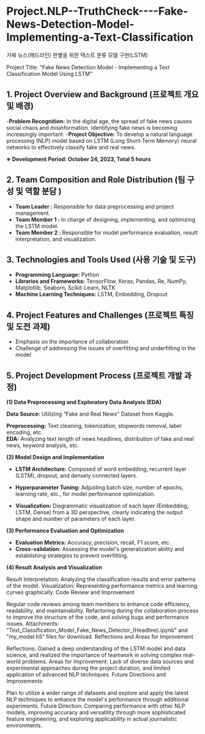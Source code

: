 # Project.NLP--TruthCheck----Fake-News-Detection-Model-Implementing-a-Text-Classification
가짜 뉴스(헤드라인) 판별을 위한  텍스트 분류 모델 구현(LSTM)

Project Title: "Fake News Detection Model - Implementing a Text Classification Model Using LSTM"

## 1. Project Overview and Background (프로젝트 개요 및 배경)

-**Problem Recognition:** In the digital age, the spread of fake news causes social chaos and misinformation. Identifying fake news is becoming increasingly important.
-**Project Objective:** To develop a natural language processing (NLP) model based on LSTM (Long Short-Term Memory) neural networks to effectively classify fake and real news.

**※ Development Period: October 24, 2023, Total 5 hours**


## 2. Team Composition and Role Distribution (팀 구성 및 역할 분담 )

- **Team Leader :** Responsible for data preprocessing and project management.
- **Team Member 1 :** In charge of designing, implementing, and optimizing the LSTM model.
- **Team Member 2 :** Responsible for model performance evaluation, result interpretation, and visualization.


## 3. Technologies and Tools Used (사용 기술 및 도구)

- **Programming Language:** Python
- **Libraries and Frameworks:** TensorFlow, Keras, Pandas, Re, NumPy, Matplotlib, Seaborn, Scikit-Learn, NLTK
- **Machine Learning Techniques:** LSTM, Embedding, Dropout


## 4. Project Features and Challenges (프로젝트 특징 및 도전 과제)

- Emphasis on the importance of collaboration 
- Challenge of addressing the issues of overfitting and underfitting in the model


## 5. Project Development Process (프로젝트 개발 과정)

**(1) Data Preprocessing and Exploratory Data Analysis (EDA)**

**Data Source:** Utilizing "Fake and Real News" Dataset from Kaggle.


**Preprocessing:** Text cleaning, tokenization, stopwords removal, label encoding, etc.  
**EDA:** Analyzing text length of news headlines, distribution of fake and real news, keyword analysis, etc.



**(2) Model Design and Implementation**

- **LSTM Architecture:** Composed of word embedding, recurrent layer (LSTM), dropout, and densely connected layers.
- **Hyperparameter Tuning:** Adjusting batch size, number of epochs, learning rate, etc., for model performance optimization.



- **Visualization:** Diagrammatic visualization of each layer (Embedding, LSTM, Dense) from a 3D perspective, clearly indicating the output shape and number of parameters of each layer.



**(3) Performance Evaluation and Optimization**

- **Evaluation Metrics:** Accuracy, precision, recall, F1 score, etc.
- **Cross-validation:** Assessing the model's generalization ability and establishing strategies to prevent overfitting.


**(4) Result Analysis and Visualization**

Result Interpretation: Analyzing the classification results and error patterns of the model.
Visualization: Representing performance metrics and learning curves graphically.
Code Review and Improvement

Regular code reviews among team members to enhance code efficiency, readability, and maintainability.
Refactoring during the collaboration process to improve the structure of the code, and solving bugs and performance issues.
Attachments: "Text_Classification_Model_Fake_News_Detector_(Headline).ipynb" and "my_model.h5" files for download.
Reflections and Areas for Improvement

Reflections: Gained a deep understanding of the LSTM model and data science, and realized the importance of teamwork in solving complex real-world problems.
Areas for Improvement: Lack of diverse data sources and experimental approaches during the project duration, and limited application of advanced NLP techniques.
Future Directions and Improvements

Plan to utilize a wider range of datasets and explore and apply the latest NLP techniques to enhance the model's performance through additional experiments.
Future Direction: Comparing performance with other NLP models, improving accuracy and versatility through more sophisticated feature engineering, and exploring applicability in actual journalistic environments.

